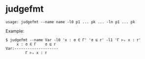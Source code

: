 # judgefmt

```
usage: judgefmt --name name -l0 p1 ... pk ... -ln p1 ... pk
```

Example:
```
$ judgefmt --name Var -l0 'x : σ ∈ Γ' 'σ ⊑ 𝜏' -l1 'Γ ⊢ₛ x : 𝜏'
     x : σ ∈ Γ    σ ⊑ 𝜏 
Var:--------------------
         Γ ⊢ₛ x : 𝜏 
```
